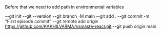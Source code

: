 Before that we need to add path in environmental variables

--git init
--git --version
--git branch -M main
--git add .
--git commit -m "First episode commit"
--git remote add origin https://github.com/KAKHILVARMA/namaste-react.git
--git push origin main